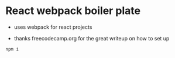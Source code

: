 # React webpack boiler plate

- uses webpack for react projects

- thanks freecodecamp.org for the great writeup on how to set up

```
npm i
```
